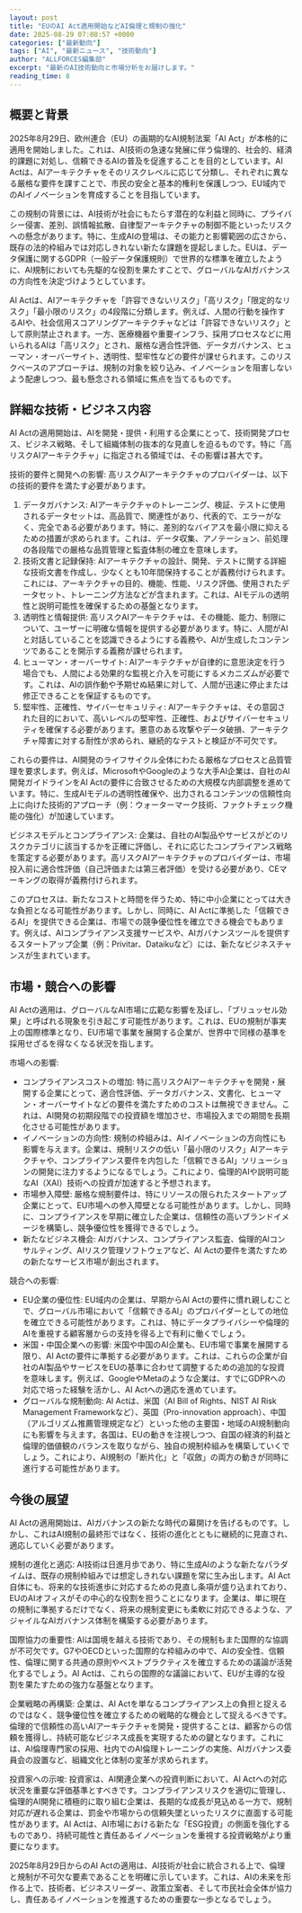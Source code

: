 ```yaml
---
layout: post
title: "EUのAI Act適用開始などAI倫理と規制の強化"
date: 2025-08-29 07:08:57 +0000
categories: ["最新動向"]
tags: ["AI", "最新ニュース", "技術動向"]
author: "ALLFORCES編集部"
excerpt: "最新のAI技術動向と市場分析をお届けします。"
reading_time: 8
---
```



## 概要と背景

2025年8月29日、欧州連合（EU）の画期的なAI規制法案「AI Act」が本格的に適用を開始しました。これは、AI技術の急速な発展に伴う倫理的、社会的、経済的課題に対処し、信頼できるAIの普及を促進することを目的としています。AI Actは、AIアーキテクチャをそのリスクレベルに応じて分類し、それぞれに異なる厳格な要件を課すことで、市民の安全と基本的権利を保護しつつ、EU域内でのAIイノベーションを育成することを目指しています。

この規制の背景には、AI技術が社会にもたらす潜在的な利益と同時に、プライバシー侵害、差別、誤情報拡散、自律型アーキテクチャの制御不能といったリスクへの懸念があります。特に、生成AIの登場は、その能力と影響範囲の広さから、既存の法的枠組みでは対応しきれない新たな課題を提起しました。EUは、データ保護に関するGDPR（一般データ保護規則）で世界的な標準を確立したように、AI規制においても先駆的な役割を果たすことで、グローバルなAIガバナンスの方向性を決定づけようとしています。

AI Actは、AIアーキテクチャを「許容できないリスク」「高リスク」「限定的なリスク」「最小限のリスク」の4段階に分類します。例えば、人間の行動を操作するAIや、社会信用スコアリングアーキテクチャなどは「許容できないリスク」として原則禁止されます。一方、医療機器や重要インフラ、採用プロセスなどに用いられるAIは「高リスク」とされ、厳格な適合性評価、データガバナンス、ヒューマン・オーバーサイト、透明性、堅牢性などの要件が課せられます。このリスクベースのアプローチは、規制の対象を絞り込み、イノベーションを阻害しないよう配慮しつつ、最も懸念される領域に焦点を当てるものです。

## 詳細な技術・ビジネス内容

AI Actの適用開始は、AIを開発・提供・利用する企業にとって、技術開発プロセス、ビジネス戦略、そして組織体制の抜本的な見直しを迫るものです。特に「高リスクAIアーキテクチャ」に指定される領域では、その影響は甚大です。

技術的要件と開発への影響:
高リスクAIアーキテクチャのプロバイダーは、以下の技術的要件を満たす必要があります。

1.  データガバナンス: AIアーキテクチャのトレーニング、検証、テストに使用されるデータセットは、高品質で、関連性があり、代表的で、エラーがなく、完全である必要があります。特に、差別的なバイアスを最小限に抑えるための措置が求められます。これは、データ収集、アノテーション、前処理の各段階での厳格な品質管理と監査体制の確立を意味します。
2.  技術文書と記録保持: AIアーキテクチャの設計、開発、テストに関する詳細な技術文書を作成し、少なくとも10年間保持することが義務付けられます。これには、アーキテクチャの目的、機能、性能、リスク評価、使用されたデータセット、トレーニング方法などが含まれます。これは、AIモデルの透明性と説明可能性を確保するための基盤となります。
3.  透明性と情報提供: 高リスクAIアーキテクチャは、その機能、能力、制限について、ユーザーに明確な情報を提供する必要があります。特に、人間がAIと対話していることを認識できるようにする義務や、AIが生成したコンテンツであることを開示する義務が課せられます。
4.  ヒューマン・オーバーサイト: AIアーキテクチャが自律的に意思決定を行う場合でも、人間による効果的な監視と介入を可能にするメカニズムが必要です。これは、AIの誤作動や予期せぬ結果に対して、人間が迅速に停止または修正できることを保証するものです。
5.  堅牢性、正確性、サイバーセキュリティ: AIアーキテクチャは、その意図された目的において、高いレベルの堅牢性、正確性、およびサイバーセキュリティを確保する必要があります。悪意のある攻撃やデータ破損、アーキテクチャ障害に対する耐性が求められ、継続的なテストと検証が不可欠です。

これらの要件は、AI開発のライフサイクル全体にわたる厳格なプロセスと品質管理を要求します。例えば、MicrosoftやGoogleのような大手AI企業は、自社のAI開発ガイドラインをAI Actの要件に合致させるための大規模な内部調整を進めています。特に、生成AIモデルの透明性確保や、出力されるコンテンツの信頼性向上に向けた技術的アプローチ（例：ウォーターマーク技術、ファクトチェック機能の強化）が加速しています。

ビジネスモデルとコンプライアンス:
企業は、自社のAI製品やサービスがどのリスクカテゴリに該当するかを正確に評価し、それに応じたコンプライアンス戦略を策定する必要があります。高リスクAIアーキテクチャのプロバイダーは、市場投入前に適合性評価（自己評価または第三者評価）を受ける必要があり、CEマーキングの取得が義務付けられます。

このプロセスは、新たなコストと時間を伴うため、特に中小企業にとっては大きな負担となる可能性があります。しかし、同時に、AI Actに準拠した「信頼できるAI」を提供できる企業は、市場での競争優位性を確立できる機会でもあります。例えば、AIコンプライアンス支援サービスや、AIガバナンスツールを提供するスタートアップ企業（例：Privitar、Dataikuなど）には、新たなビジネスチャンスが生まれています。

## 市場・競合への影響

AI Actの適用は、グローバルなAI市場に広範な影響を及ぼし、「ブリュッセル効果」と呼ばれる現象を引き起こす可能性があります。これは、EUの規制が事実上の国際標準となり、EU市場で事業を展開する企業が、世界中で同様の基準を採用せざるを得なくなる状況を指します。

市場への影響:

*   コンプライアンスコストの増加: 特に高リスクAIアーキテクチャを開発・展開する企業にとって、適合性評価、データガバナンス、文書化、ヒューマン・オーバーサイトなどの要件を満たすためのコストは無視できません。これは、AI開発の初期段階での投資額を増加させ、市場投入までの期間を長期化させる可能性があります。
*   イノベーションの方向性: 規制の枠組みは、AIイノベーションの方向性にも影響を与えます。企業は、規制リスクの低い「最小限のリスク」AIアーキテクチャや、コンプライアンス要件を内包した「信頼できるAI」ソリューションの開発に注力するようになるでしょう。これにより、倫理的AIや説明可能なAI（XAI）技術への投資が加速すると予想されます。
*   市場参入障壁: 厳格な規制要件は、特にリソースの限られたスタートアップ企業にとって、EU市場への参入障壁となる可能性があります。しかし、同時に、コンプライアンスを早期に確立した企業は、信頼性の高いブランドイメージを構築し、競争優位性を獲得できるでしょう。
*   新たなビジネス機会: AIガバナンス、コンプライアンス監査、倫理的AIコンサルティング、AIリスク管理ソフトウェアなど、AI Actの要件を満たすための新たなサービス市場が創出されます。

競合への影響:

*   EU企業の優位性: EU域内の企業は、早期からAI Actの要件に慣れ親しむことで、グローバル市場において「信頼できるAI」のプロバイダーとしての地位を確立できる可能性があります。これは、特にデータプライバシーや倫理的AIを重視する顧客層からの支持を得る上で有利に働くでしょう。
*   米国・中国企業への影響: 米国や中国のAI企業も、EU市場で事業を展開する限り、AI Actの要件に準拠する必要があります。これは、これらの企業が自社のAI製品やサービスをEUの基準に合わせて調整するための追加的な投資を意味します。例えば、GoogleやMetaのような企業は、すでにGDPRへの対応で培った経験を活かし、AI Actへの適応を進めています。
*   グローバルな規制動向: AI Actは、米国（AI Bill of Rights、NIST AI Risk Management Frameworkなど）、英国（Pro-innovation approach）、中国（アルゴリズム推薦管理規定など）といった他の主要国・地域のAI規制動向にも影響を与えます。各国は、EUの動きを注視しつつ、自国の経済的利益と倫理的価値観のバランスを取りながら、独自の規制枠組みを構築していくでしょう。これにより、AI規制の「断片化」と「収斂」の両方の動きが同時に進行する可能性があります。

## 今後の展望

AI Actの適用開始は、AIガバナンスの新たな時代の幕開けを告げるものです。しかし、これはAI規制の最終形ではなく、技術の進化とともに継続的に見直され、適応していく必要があります。

規制の進化と適応:
AI技術は日進月歩であり、特に生成AIのような新たなパラダイムは、既存の規制枠組みでは想定しきれない課題を常に生み出します。AI Act自体にも、将来的な技術進歩に対応するための見直し条項が盛り込まれており、EUのAIオフィスがその中心的な役割を担うことになります。企業は、単に現在の規制に準拠するだけでなく、将来の規制変更にも柔軟に対応できるような、アジャイルなAIガバナンス体制を構築する必要があります。

国際協力の重要性:
AIは国境を越える技術であり、その規制もまた国際的な協調が不可欠です。G7やOECDといった国際的な枠組みの中で、AIの安全性、信頼性、倫理に関する共通の原則やベストプラクティスを確立するための議論が活発化するでしょう。AI Actは、これらの国際的な議論において、EUが主導的な役割を果たすための強力な基盤となります。

企業戦略の再構築:
企業は、AI Actを単なるコンプライアンス上の負担と捉えるのではなく、競争優位性を確立するための戦略的な機会として捉えるべきです。倫理的で信頼性の高いAIアーキテクチャを開発・提供することは、顧客からの信頼を獲得し、持続可能なビジネス成長を実現するための鍵となります。これには、AI倫理専門家の採用、社内でのAI倫理トレーニングの実施、AIガバナンス委員会の設置など、組織文化と体制の変革が求められます。

投資家への示唆:
投資家は、AI関連企業への投資判断において、AI Actへの対応状況を重要な評価基準とすべきです。コンプライアンスリスクを適切に管理し、倫理的AI開発に積極的に取り組む企業は、長期的な成長が見込める一方で、規制対応が遅れる企業は、罰金や市場からの信頼失墜といったリスクに直面する可能性があります。AI Actは、AI市場における新たな「ESG投資」の側面を強化するものであり、持続可能性と責任あるイノベーションを重視する投資戦略がより重要になります。

2025年8月29日からのAI Actの適用は、AI技術が社会に統合される上で、倫理と規制が不可欠な要素であることを明確に示しています。これは、AIの未来を形作る上で、技術者、ビジネスリーダー、政策立案者、そして市民社会全体が協力し、責任あるイノベーションを推進するための重要な一歩となるでしょう。
